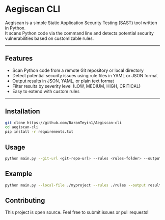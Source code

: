 # Aegiscan CLI

Aegiscan is a simple Static Application Security Testing (SAST) tool written in Python.  
It scans Python code via the command line and detects potential security vulnerabilities based on customizable rules.

---

## Features

- Scan Python code from a remote Git repository or local directory  
- Detect potential security issues using rule files in YAML or JSON format  
- Output results in JSON, YAML, or plain text format  
- Filter results by severity level (LOW, MEDIUM, HIGH, CRITICAL)  
- Easy to extend with custom rules

---

## Installation

```bash
git clone https://github.com/BaranTeyin1/Aegiscan-cli
cd aegiscan-cli
pip install -r requirements.txt
```

## Usage
```bash
python main.py --git-url <git-repo-url> --rules <rules-folder> --output results.json --severity HIGH
```
## Example
```bash
python main.py --local-file ./myproject --rules ./rules --output results.txt
```

## Contributing

This project is open source. Feel free to submit issues or pull requests!
